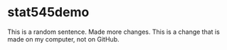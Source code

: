 # stat545demo
This is a random sentence. 
Made more changes. 
This is a change that is made on my computer, not on GitHub. 